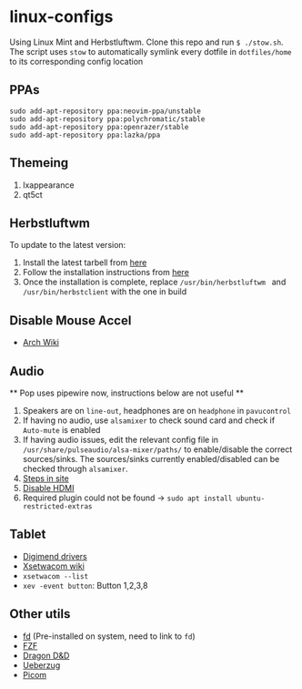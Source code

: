 # linux-configs

Using Linux Mint and Herbstluftwm. Clone this repo and run `$ ./stow.sh`. The
script uses `stow` to automatically symlink every dotfile in `dotfiles/home` to
its corresponding config location

## PPAs
```
sudo add-apt-repository ppa:neovim-ppa/unstable
sudo add-apt-repository ppa:polychromatic/stable
sudo add-apt-repository ppa:openrazer/stable
sudo add-apt-repository ppa:lazka/ppa
```

## Themeing

1. lxappearance
2. qt5ct

## Herbstluftwm

To update to the latest version:

1. Install the latest tarbell from [here](https://herbstluftwm.org/download.html)
2. Follow the installation instructions from [here](https://github.com/herbstluftwm/herbstluftwm/blob/master/INSTALL)
3. Once the installation is complete, replace `/usr/bin/herbstluftwm ` and `/usr/bin/herbstclient` with the one in build

## Disable Mouse Accel

- [Arch Wiki](https://wiki.archlinux.org/title/Mouse_acceleration#with_libinput)

## Audio

** Pop uses pipewire now, instructions below are not useful **

1. Speakers are on `line-out`, headphones are on `headphone` in `pavucontrol`
2. If having no audio, use `alsamixer` to check sound card and check if
   `Auto-mute` is enabled
3. If having audio issues, edit the relevant config file in
   `/usr/share/pulseaudio/alsa-mixer/paths/` to enable/disable the correct
   sources/sinks. The sources/sinks currently enabled/disabled can be checked
   through `alsamixer`.
4. [Steps in
   site](https://unix.stackexchange.com/questions/602613/how-to-switch-between-headphones-and-speakers-without-disconnecting)
5. [Disable HDMI](https://askubuntu.com/questions/228619/disable-sound-through-hdmi-permanently)
6. Required plugin could not be found -> `sudo apt install ubuntu-restricted-extras`

## Tablet

- [Digimend
  drivers](https://github.com/Huion-Linux/DIGImend-kernel-drivers-for-Huion)
- [Xsetwacom
  wiki](https://wiki.archlinux.org/index.php/Wacom_tablet#Mapping_pad_buttons_to_function_keys)
- `xsetwacom --list`
- `xev -event button`: Button 1,2,3,8

## Other utils

- [fd](https://github.com/sharkdp/fd#installation) (Pre-installed on system, need to link to `fd`)
- [FZF](https://github.com/junegunn/fzf)
- [Dragon D&D](https://github.com/mwh/dragon)
- [Ueberzug](https://github.com/ueber-devel/ueberzug)
- [Picom](https://github.com/yshui/picom)
